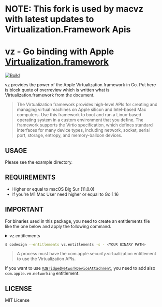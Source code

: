 NOTE: This fork is used by macvz with latest updates to Virtualization.Framework Apis
=======


vz - Go binding with Apple [Virtualization.framework](https://developer.apple.com/documentation/virtualization?language=objc)
=======

[![Build](https://github.com/Code-Hex/vz/actions/workflows/compile.yml/badge.svg)](https://github.com/Code-Hex/vz/actions/workflows/compile.yml)

vz provides the power of the Apple Virtualization.framework in Go. Put here is block quote of overreview which is written what is Virtualization.framework from the document.

> The Virtualization framework provides high-level APIs for creating and managing virtual machines on Apple silicon and Intel-based Mac computers. Use this framework to boot and run a Linux-based operating system in a custom environment that you define. The framework supports the Virtio specification, which defines standard interfaces for many device types, including network, socket, serial port, storage, entropy, and memory-balloon devices.

## USAGE

Please see the example directory.

## REQUIREMENTS

- Higher or equal to macOS Big Sur (11.0.0)
- If you're M1 Mac User need higher or equal to Go 1.16

## IMPORTANT

For binaries used in this package, you need to create an entitlements file like the one below and apply the following command.

<details>
<summary>vz.entitlements</summary>

```
<?xml version="1.0" encoding="UTF-8"?>
<!DOCTYPE plist PUBLIC "-//Apple//DTD PLIST 1.0//EN" "http://www.apple.com/DTDs/PropertyList-1.0.dtd">
<plist version="1.0">
<dict>
	<key>com.apple.security.virtualization</key>
	<true/>
</dict>
</plist>
```

</details>

```sh
$ codesign --entitlements vz.entitlements -s - <YOUR BINARY PATH>
```

> A process must have the com.apple.security.virtualization entitlement to use the Virtualization APIs.

If you want to use [`VZBridgedNetworkDeviceAttachment`](https://developer.apple.com/documentation/virtualization/vzbridgednetworkdeviceattachment?language=objc), you need to add also `com.apple.vm.networking` entitlement.

## LICENSE

MIT License
